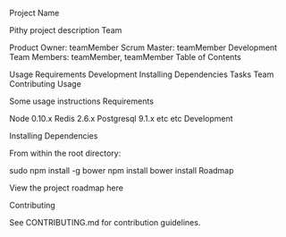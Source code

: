 Project Name

Pithy project description
Team

Product Owner: teamMember
Scrum Master: teamMember
Development Team Members: teamMember, teamMember
Table of Contents

Usage
Requirements
Development
Installing Dependencies
Tasks
Team
Contributing
Usage

Some usage instructions
Requirements

Node 0.10.x
Redis 2.6.x
Postgresql 9.1.x
etc
etc
Development

Installing Dependencies

From within the root directory:

sudo npm install -g bower
npm install
bower install
Roadmap

View the project roadmap here

Contributing

See CONTRIBUTING.md for contribution guidelines.
